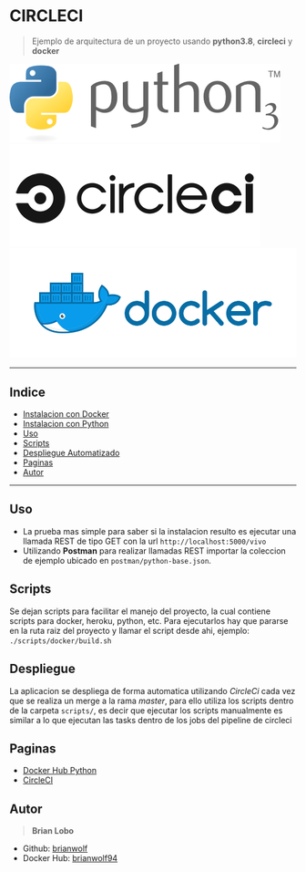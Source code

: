 # CIRCLECI

> Ejemplo de arquitectura de un proyecto usando **python3.8**, **circleci** y **docker**

![alt text](img/python.png)
![alt text](img/circleci.png)
![alt text](img/docker.svg)

---

## Indice

* [Instalacion con Docker](docs/docker.md)
* [Instalacion con Python](docs/python.md)
* [Uso](#uso)
* [Scripts](#scripts)
* [Despliegue Automatizado](#despliegue)
* [Paginas](#paginas)
* [Autor](#autor)

---

## Uso

* La prueba mas simple para saber si la instalacion resulto es ejecutar una llamada REST de tipo GET con la url `http://localhost:5000/vivo`
* Utilizando **Postman** para realizar llamadas REST importar la coleccion de ejemplo ubicado en `postman/python-base.json`.

## Scripts

Se dejan scripts para facilitar el manejo del proyecto, la cual contiene scripts para docker, heroku, python, etc.
Para ejecutarlos hay que pararse en la ruta raiz del proyecto y llamar el script desde ahi, ejemplo:
`./scripts/docker/build.sh`

## Despliegue

La aplicacion se despliega de forma automatica utilizando *CircleCi* cada vez que se realiza un merge a la rama *master*,
para ello utiliza los scripts dentro de la carpeta `scripts/`, es decir que ejecutar los scripts manualmente es similar a lo que ejecutan las tasks dentro de los jobs del pipeline de circleci

## Paginas

* [Docker Hub Python](https://hub.docker.com/_/python)
* [CircleCI](https://circleci.com/)

## Autor

> **Brian Lobo**

* Github: [brianwolf](https://github.com/brianwolf)
* Docker Hub:  [brianwolf94](https://hub.docker.com/u/brianwolf94)
